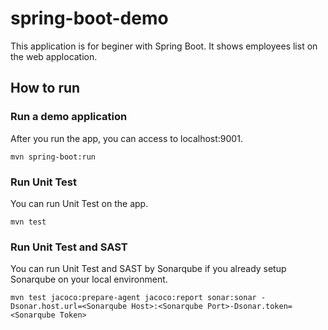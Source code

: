 # spring-boot-demo

This application is for beginer with Spring Boot. It shows employees list on the web applocation.

## How to run

### Run a demo application

After you run the app, you can access to localhost:9001.

``` shell
mvn spring-boot:run
```

### Run Unit Test

You can run Unit Test on the app.

``` shell
mvn test
```

### Run Unit Test and SAST

You can run Unit Test and SAST by Sonarqube if you already setup Sonarqube on your local environment.

``` shell
mvn test jacoco:prepare-agent jacoco:report sonar:sonar -Dsonar.host.url=<Sonarqube Host>:<Sonarqube Port>-Dsonar.token=<Sonarqube Token>
```
